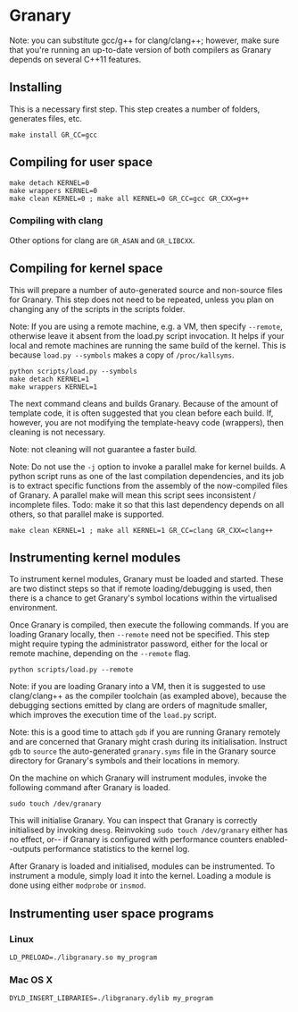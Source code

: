 Granary
=======

Note: you can substitute gcc/g++ for clang/clang++; however, make sure that
you're running an up-to-date version of both compilers as Granary depends on
several C++11 features.

Installing
----------
This is a necessary first step. This step creates a number of folders, generates
files, etc.

```basemake
make install GR_CC=gcc
```

Compiling for user space
------------------------

```basemake
make detach KERNEL=0
make wrappers KERNEL=0
make clean KERNEL=0 ; make all KERNEL=0 GR_CC=gcc GR_CXX=g++
```

### Compiling with clang
Other options for clang are `GR_ASAN` and `GR_LIBCXX`.

Compiling for kernel space
--------------------------
This will prepare a number of auto-generated source and non-source files
for Granary. This step does not need to be repeated, unless you plan on
changing any of the scripts in the scripts folder.

Note: If you are using a remote machine, e.g. a VM, then specify `--remote`,
otherwise leave it absent from the load.py script invocation. It helps if
your local and remote machines are running the same build of the kernel. This
is because `load.py --symbols` makes a copy of `/proc/kallsyms`.

```basemake
python scripts/load.py --symbols
make detach KERNEL=1
make wrappers KERNEL=1
```

The next command cleans and builds Granary. Because of the amount of template
code, it is often suggested that you clean before each build. If, however,
you are not modifying the template-heavy code (wrappers), then cleaning is
not necessary.

Note: not cleaning will not guarantee a faster build.

Note: Do not use the `-j` option to invoke a parallel make for kernel builds.
A python script runs as one of the last compilation dependencies, and its job
is to extract specific functions from the assembly of the now-compiled files of
Granary. A parallel make will mean this script sees inconsistent / incomplete
files. Todo: make it so that this last dependency depends on all others, so that
parallel make is supported.

```basemake
make clean KERNEL=1 ; make all KERNEL=1 GR_CC=clang GR_CXX=clang++
```

Instrumenting kernel modules
----------------------------
To instrument kernel modules, Granary must be loaded and started. These are two
distinct steps so that if remote loading/debugging is used, then there is a chance
to get Granary's symbol locations within the virtualised environment.

Once Granary is compiled, then execute the following commands. If you are loading
Granary locally, then `--remote` need not be specified. This step might require
typing the administrator password, either for the local or remote machine, depending
on the `--remote` flag.

```basemake
python scripts/load.py --remote
```

Note: if you are loading Granary into a VM, then it is suggested to use
clang/clang++ as the compiler toolchain (as exampled above), because the debugging
sections emitted by clang are orders of magnitude smaller, which improves the
execution time of the `load.py` script.

Note: this is a good time to attach `gdb` if you are running Granary remotely and
are concerned that Granary might crash during its initialisation. Instruct `gdb` to
`source` the auto-generated `granary.syms` file in the Granary source directory
for Granary's symbols and their locations in memory.

On the machine on which Granary will instrument modules, invoke the following
command after Granary is loaded.

```basemake
sudo touch /dev/granary
```

This will initialise Granary. You can inspect that Granary is correctly initialised
by invoking `dmesg`. Reinvoking `sudo touch /dev/granary` either has no effect, or--
if Granary is configured with performance counters enabled--outputs performance 
statistics to the kernel log.

After Granary is loaded and initialised, modules can be instrumented. To instrument
a module, simply load it into the kernel. Loading a module is done using either
`modprobe` or `insmod`.

Instrumenting user space programs
---------------------------------

### Linux
```basemake
LD_PRELOAD=./libgranary.so my_program
```

### Mac OS X
```basemake
DYLD_INSERT_LIBRARIES=./libgranary.dylib my_program
```